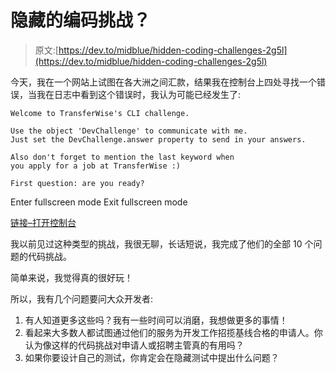 # 隐藏的编码挑战？

> 原文:[https://dev.to/midblue/hidden-coding-challenges-2g5l](https://dev.to/midblue/hidden-coding-challenges-2g5l)

今天，我在一个网站上试图在各大洲之间汇款，结果我在控制台上四处寻找一个错误，当我在日志中看到这个错误时，我认为可能已经发生了:

```
Welcome to TransferWise's CLI challenge.

Use the object 'DevChallenge' to communicate with me.
Just set the DevChallenge.answer property to send in your answers.

Also don't forget to mention the last keyword when
you apply for a job at TransferWise :)

First question: are you ready? 
```

Enter fullscreen mode Exit fullscreen mode

[链接–打开控制台](https://transferwise.com/)

我以前见过这种类型的挑战，我很无聊，长话短说，我完成了他们的全部 10 个问题的代码挑战。

简单来说，我觉得真的很好玩！

所以，我有几个问题要问大众开发者:

1.  有人知道更多这些吗？我有一些时间可以消磨，我想做更多的事情！
2.  看起来大多数人都试图通过他们的服务为开发工作招揽基线合格的申请人。你认为像这样的代码挑战对申请人或招聘主管真的有用吗？
3.  如果你要设计自己的测试，你肯定会在隐藏测试中提出什么问题？